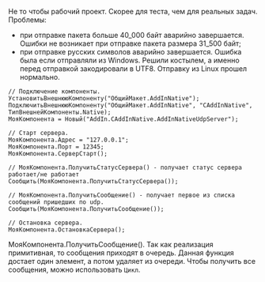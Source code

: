 Не то чтобы рабочий проект. Скорее для теста, чем для реальных задач.
Проблемы: 
- при отправке пакета больше 40_000 байт аварийно завершается. Ошибки не возникает при отправке пакета размера 31_500 байт;
- при отправке русских символов аварийно завершается. Ошибка была если отправляли из Windows. Решили костылем, а именно перед отправкой закодировали в UTF8. Отправку из Linux прошел нормально.

```1C
// Подключение компоненты.
УстановитьВнешнююКомпоненту("ОбщийМакет.AddInNative");
ПодключитьВнешнююКомпоненту("ОбщийМакет.AddInNative", "CAddInNative", ТипВнешнейКомпоненты.Native);
МояКомпонента = Новый("AddIn.CAddInNative.AddInNativeUdpServer");

// Старт сервера.
МояКомпонента.Адрес = "127.0.0.1";
МояКомпонента.Порт = 12345; 
МояКомпонента.СерверСтарт();

// МояКомпонента.ПолучитьСтатусСервера() - получает статус сервера работает/не работает
Сообщить(МояКомпонента.ПолучитьСтатусСервера());

// МояКомпонента.ПолучитьСообщение() - получает первое из списка сообщений пришедших по udp.
Сообщить(МояКомпонента.ПолучитьСообщение()); 

// Остановка сервера.
МояКомпонента.ОстановкаСервера(); 
```

МояКомпонента.ПолучитьСообщение(). Так как реализация примитивная, то сообщения приходят в очередь.
Данная функция достает один элемент, а потом удаляет из очереди. Чтобы получить все сообщения, можно использовать `Цикл`.



